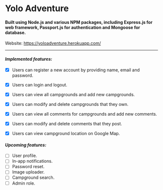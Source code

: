 # Yolo Adventure
#### Built using Node.js and various NPM packages, including Express.js for web framework, Passport.js for authentication and Mongoose for database.
Website: https://yoloadventure.herokuapp.com/

-----------------------------------------------------

#### ***Implemented features:***
- [x] Users can register a new account by providing name, email and password.
- [x] Users can login and logout.
- [X] Users can view all campgrounds and add new campgrounds.
- [x] Users can modify and delete campgrounds that they own.
- [X] Users can view all comments for campgrounds and add new comments.
- [x] Users can modify and delete comments that they post.
- [x] Users can view campground location on Google Map.


#### ***Upcoming features:***
- [ ] User profile.
- [ ] In-app notifications.
- [ ] Password reset.
- [ ] Image uploader.
- [ ] Campground search.
- [ ] Admin role.
